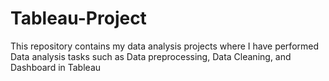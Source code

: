 # Tableau-Project
This repository contains my data analysis projects where I have performed Data analysis tasks such as Data preprocessing, Data Cleaning, and Dashboard in  Tableau
